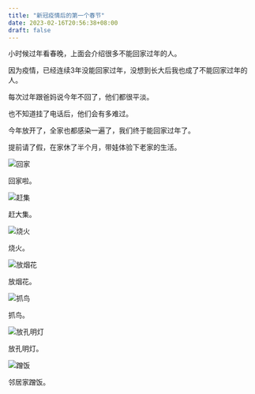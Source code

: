 ```yaml
---
title: "新冠疫情后的第一个春节"
date: 2023-02-16T20:56:38+08:00
draft: false
---
```


小时候过年看春晚，上面会介绍很多不能回家过年的人。

因为疫情，已经连续3年没能回家过年，没想到长大后我也成了不能回家过年的人。

每次过年跟爸妈说今年不回了，他们都很平淡。

也不知道挂了电话后，他们会有多难过。

今年放开了，全家也都感染一遍了，我们终于能回家过年了。

提前请了假，在家休了半个月，带娃体验下老家的生活。

![回家](https://static.liudon.com/20230216210359.jpg)

回家啦。

![赶集](https://static.liudon.com/20230216210413.jpg)

赶大集。

![烧火](https://static.liudon.com/20230216210442.jpg)

烧火。

![放烟花](https://static.liudon.com/20230216210418.jpg)

放烟花。

![抓鸟](https://static.liudon.com/20230216210424.jpg)

抓鸟。

![放孔明灯](https://static.liudon.com/20230216210436.jpg)

放孔明灯。

![蹭饭](https://static.liudon.com/20230216210431.jpg)

邻居家蹭饭。
